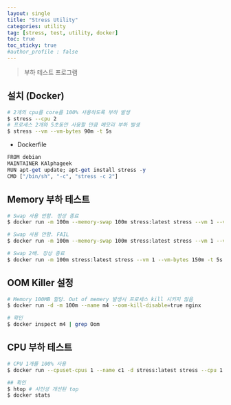 ```yaml
---
layout: single
title: "Stress Utility"
categories: utility
tag: [stress, test, utility, docker]
toc: true
toc_sticky: true
#author_profile : false
---
```


> 부하 테스트 프로그램



## 설치 (Docker)

```bash
# 2개의 cpu를 core를 100% 사용하도록 부하 발생
$ stress --cpu 2
# 프로세스 2개와 5초동안 사용할 만큼 메모리 부하 발생
$ stress --vm --vm-bytes 90m -t 5s
```

* Dockerfile

```do
FROM debian
MAINTAINER KAlphageek
RUN apt-get update; apt-get install stress -y
CMD ["/bin/sh", "-c", "stress -c 2"]
```



## Memory 부하 테스트

```bash
# Swap 사용 안함. 정상 종료
$ docker run -m 100m --memory-swap 100m stress:latest stress --vm 1 --vm-bytes 90m -t 5s

# Swap 사용 안함. FAIL
$ docker run -m 100m --memory-swap 100m stress:latest stress --vm 1 --vm-bytes 150m -t 5s

# Swap 2배. 장상 종료
$ docker run -m 100m stress:latest stress --vm 1 --vm-bytes 150m -t 5s
```



## OOM Killer 설정

```bash
# Memory 100MB 할당. Out of memery 발생시 프로세스 kill 시키지 않음
$ docker run -d -m 100m --name m4 --oom-kill-disable=true nginx

# 확인
$ docker inspect m4 | grep Oom
```



## CPU 부하 테스트

```bash
# CPU 1개를 100% 사용
$ docker run --cpuset-cpus 1 --name c1 -d stress:latest stress --cpu 1

## 확인
$ htop # 시인성 개선된 top
$ docker stats
```